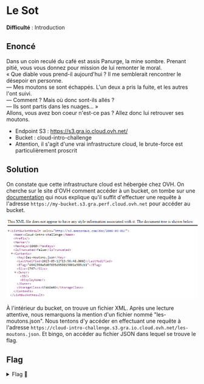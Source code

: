 # Le Sot

**Difficulté** : Introduction

## Enoncé
Dans un coin reculé du café est assis Panurge, la mine sombre. Prenant pitié, vous vous donnez pour mission de lui remonter le moral.   
« Que diable vous prend-il aujourd'hui ? Il me semblerait rencontrer le désepoir en personne.   
— Mes moutons se sont échappés. L'un deux a pris la fuite, et les autres l'ont suivi.   
— Comment ? Mais où donc sont-ils allés ?   
— Ils sont partis dans les nuages... »   
Allons, vous avez bon coeur n'est-ce pas ? Allez donc lui retrouver ses moutons.   

- Endpoint S3 : https://s3.gra.io.cloud.ovh.net/   
- Bucket : cloud-intro-challenge   
- Attention, il s'agit d'une vrai infrastructure cloud, le brute-force est particulièrement proscrit    


## Solution

On constate que cette infrastructure cloud est hébergée chez OVH. On cherche sur le site d'OVH comment accéder à un bucket, on tombe sur une [documentation](https://help.ovhcloud.com/csm/fr-public-cloud-storage-s3-location?id=kb_article_view&sysparm_article=KB0047389) qui nous explique qu'il suffit d'effectuer une requête à l'adresse `https://my-bucket.s3.gra.perf.cloud.ovh.net` pour accéder au bucket.

<p align="center"><img src="Cloud-bucket.png" alt="Cloud Bucket" width="750"></p>

À l'intérieur du bucket, on trouve un fichier XML. Après une lecture attentive, nous remarquons la mention d'un fichier nommé "les-moutons.json". Nous tentons d'y accéder en effectuant une requête à l'adresse `https://cloud-intro-challenge.s3.gra.io.cloud.ovh.net/les-moutons.json`. Et bingo, on accéder au fichier JSON dans lequel se trouve le flag.

## Flag

<details>
<summary> Flag 🚩</summary>

```
404CTF{D35_m0utOns_D4n5_13s_NU@g3s}
```

